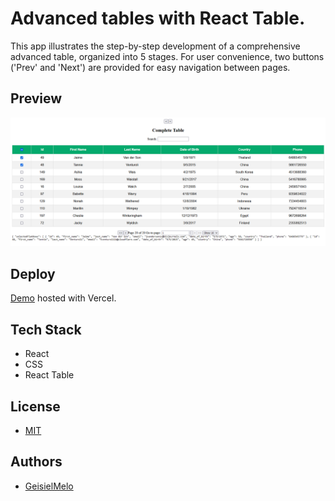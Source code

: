 # Advanced tables with React Table.

This app illustrates the step-by-step development of a comprehensive advanced table, organized into 5 stages. For user convenience, two buttons ('Prev' and 'Next') are provided for easy navigation between pages.
## Preview

![demo](https://github.com/GeisielMelo/react-table/blob/main/public/preview.png?raw=true)

## Deploy

[Demo](https://react-table-gray.vercel.app) hosted with Vercel. 

## Tech Stack

- React
- CSS
- React Table

## License

- [MIT](https://choosealicense.com/licenses/mit)

## Authors

- [GeisielMelo](https://www.github.com/GeisielMelo)
